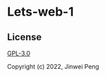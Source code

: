 # Lets-web-1

## License

[GPL-3.0](https://opensource.org/licenses/GPL-3.0)

Copyright (c) 2022, Jinwei Peng
